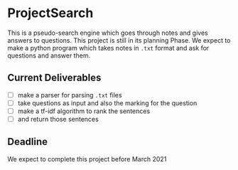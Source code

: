 # ProjectSearch
This is a pseudo-search engine which goes through notes and gives answers to questions.
This project is still in its planning Phase.
We expect to make a python program which takes notes in `.txt` format and ask for questions and answer them.

## Current Deliverables
- [ ] make a parser for parsing `.txt` files
- [ ] take questions as input and also the marking for the question
- [ ] make a tf-idf algorithm to rank the sentences
- [ ] and return those sentences

## Deadline 
 We expect to complete this project before March 2021
